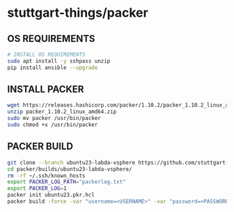 # stuttgart-things/packer

## OS REQUIREMENTS

```bash
# INSTALL OS REQUIREMENTS
sudo apt install -y sshpass unzip
pip install ansible --upgrade
```

## INSTALL PACKER

```bash
wget https://releases.hashicorp.com/packer/1.10.2/packer_1.10.2_linux_amd64.zip
unzip packer_1.10.2_linux_amd64.zip
sudo mv packer /usr/bin/packer
sudo chmod +x /usr/bin/packer
```

## PACKER BUILD

```bash
git clone --branch ubuntu23-labda-vsphere https://github.com/stuttgart-things/stuttgart-things
cd packer/builds/ubuntu23-labda-vsphere/
rm -rf ~/.ssh/known_hosts
export PACKER_LOG_PATH="packerlog.txt"
export PACKER_LOG=1
packer init ubuntu23.pkr.hcl
packer build -force -var "username=<USERNAME>" -var "password=<PASSWORD>" ubuntu23.pkr.hcl
```
